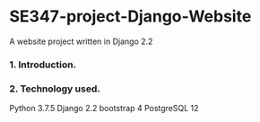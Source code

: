 # SE347-project-Django-Website
 A website project written in Django 2.2
 
### 1. Introduction.
### 2. Technology used.
  Python 3.7.5
  Django 2.2
  bootstrap 4
  PostgreSQL 12
